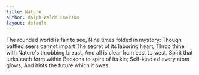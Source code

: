 ```yaml
---
title: Nature
author: Ralph Waldo Emerson
layout: default
---
```


The rounded world is fair to see,
Nine times folded in mystery:
Though baffled seers cannot impart
The secret of its laboring heart,
Throb thine with Nature's throbbing breast,
And all is clear from east to west.
Spirit that lurks each form within
Beckons to spirit of its kin;
Self-kindled every atom glows,
And hints the future which it owes.

